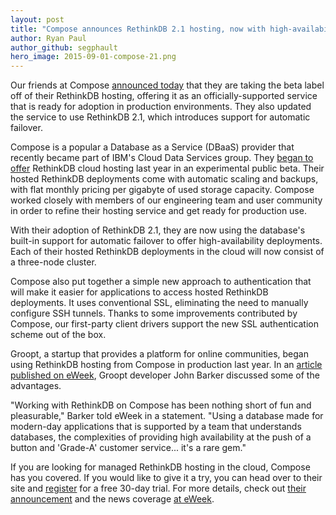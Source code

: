```yaml
---
layout: post
title: "Compose announces RethinkDB 2.1 hosting, now with high-availability"
author: Ryan Paul
author_github: segphault
hero_image: 2015-09-01-compose-21.png
---
```


Our friends at Compose [announced today][compose_announcement] that they are taking the beta label off of their RethinkDB hosting, offering it as an officially-supported service that is ready for adoption in production environments. They also updated the service to use RethinkDB 2.1, which introduces support for automatic failover.

<!--more-->

Compose is a popular a Database as a Service (DBaaS) provider that recently became part of IBM's Cloud Data Services group. They [began to offer][initial_offering] RethinkDB cloud hosting last year in an experimental public beta. Their hosted RethinkDB deployments come with automatic scaling and backups, with flat monthly pricing per gigabyte of used storage capacity. Compose worked closely with members of our engineering team and user community in order to refine their hosting service and get ready for production use.

With their adoption of RethinkDB 2.1, they are now using the database's built-in support for automatic failover to offer high-availability deployments. Each of their hosted RethinkDB deployments in the cloud will now consist of a three-node cluster.

Compose also put together a simple new approach to authentication that will make it easier for applications to access hosted RethinkDB deployments. It uses conventional SSL, eliminating the need to manually configure SSH tunnels. Thanks to some improvements contributed by Compose, our first-party client drivers support the new SSL authentication scheme out of the box.

Groopt, a startup that provides a platform for online communities, began using RethinkDB hosting from Compose in production last year. In an [article published on eWeek][eweek_article], Groopt developer John Barker discussed some of the advantages.

"Working with RethinkDB on Compose has been nothing short of fun and pleasurable," Barker told eWeek in a statement. "Using a database made for modern-day applications that is supported by a team that understands databases, the complexities of providing high availability at the push of a button and 'Grade-A' customer service... it's a rare gem."

If you are looking for managed RethinkDB hosting in the cloud, Compose has you covered. If you would like to give it a try, you can head over to their site and [register][register] for a free 30-day trial. For more details, check out [their announcement][compose_announcement] and the news coverage [at eWeek][eweek_article].

[compose_announcement]: https://www.compose.io/articles/rethinkdb-production-ready/
[eweek_article]: http://www.eweek.com/database/ibms-compose-offers-hosted-rethinkdb.html
[initial_offering]: http://www.rethinkdb.com/blog/compose/
[register]: https://www.compose.io/rethinkdb/
